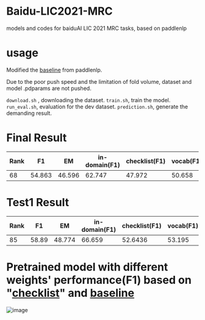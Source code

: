 # Baidu-LIC2021-MRC
models and codes for baiduAI LIC 2021 MRC tasks, based on paddlenlp

# usage
Modified the [baseline](https://github.com/PaddlePaddle/Research/tree/master/NLP/DuReader-Checklist-BASELINE) from paddlenlp.

Due to the poor push speed and the limitation of fold volume, dataset and model .pdparams are not pushed.

`download.sh` , downloading the dataset.
`train.sh`, train the model.
`run_eval.sh`, evaluation for the dev dataset.
`prediction.sh`, generate the demanding result.

# Final Result
| Rank | F1 |	EM	| in-domain(F1)	| checklist(F1)	| vocab(F1)	| phrase(F1)	| semantic-role(F1)	| fault-tolerant(F1) |	reasoning(F1) | 
| --- | --- | --- | --- | --- | --- | --- | --- | --- | --- |  
| 68 | 54.863	| 46.596 | 62.747 |	47.972	| 50.658	| 55.706	| 44.278 | 47.15	| 42.068 |


# Test1 Result
| Rank | F1 |	EM	| in-domain(F1)	| checklist(F1)	| vocab(F1)	| phrase(F1)	| semantic-role(F1)	| fault-tolerant(F1) |	reasoning(F1) | 
| --- | --- | --- | --- | --- | --- | --- | --- | --- | --- |  
| 85 | 58.89	| 48.774 | 66.659 |	52.6436	| 53.195	| 61.625	| 55.01 | 44.996	| 48.392 |

# Pretrained model with different weights' performance(F1) based on "[checklist](https://aclanthology.org/2020.acl-main.442.pdf)" and [baseline](https://github.com/PaddlePaddle/Research/tree/master/NLP/DuReader-Checklist-BASELINE)
![image](https://user-images.githubusercontent.com/53289454/136005024-df48577f-6fed-4af5-a6a7-e93168bc5aff.png)

